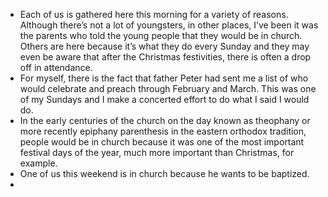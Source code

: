 - Each of us is gathered here this morning for a variety of reasons. Although there’s not a lot of youngsters, in other places, I’ve been it was the parents who told the young people that they would be in church. Others are here because it’s what they do every Sunday and they may even be aware that after the Christmas festivities, there is often a drop off in attendance.
- For myself, there is the fact that father Peter had sent me a list of who would celebrate and preach through February and March. This was one of my Sundays and I make a concerted effort to do what I said I would do.
- In the early centuries of the church on the day known as theophany or more recently epiphany parenthesis in the eastern orthodox tradition, people would be in church because it was one of the most important festival days of the year, much more important than Christmas, for example.
- One of us this weekend is in church because he wants to be baptized.
-